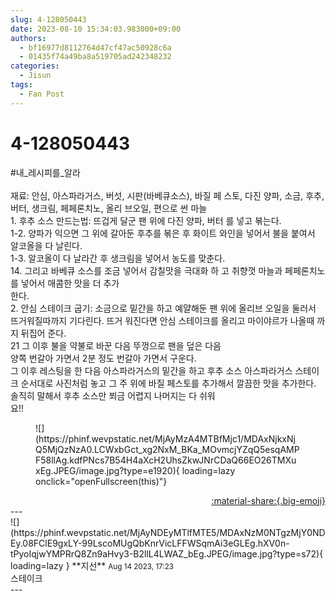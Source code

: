 ```yaml
---
slug: 4-128050443
date: 2023-08-10 15:34:03.983000+09:00
authors:
  - bf16977d8112764d47cf47ac50928c6a
  - 01435f74a49ba8a519705ad242348232
categories:
  - Jisun
tags:
  - Fan Post
---
```


# 4-128050443

<div class="post-container" markdown="1">
<div class="content-container md-sidebar__scrollwrap" markdown="1">

\#내_레시피를_알라 <br><br>재료: 안심, 아스파라거스, 버섯, 시판(바베큐소스), 바질 페 스토, 다진 양파, 소금, 후추, 버터, 생크림, 페페론치노, 올리 브오일, 편으로 썬 마늘<br>1. 후추 소스 만드는법: 뜨겁게 달군 팬 위에 다진 양파, 버터 를 넣고 볶는다.<br>1-2. 양파가 익으면 그 위에 갈아둔 후추를 볶은 후 화이트 와인을 넣어서 불을 붙여서 알코올을 다 날린다.<br>1-3. 알코올이 다 날라간 후 생크림을 넣어서 농도를 맞춘다.<br>14. 그리고 바베큐 소스를 조금 넣어서 감칠맛을 극대화 하 고 취향껏 마늘과 페페론치노를 넣어서 매콤한 맛을 더 추가<br>한다.<br>2. 안심 스테이크 굽기: 소금으로 밑간을 하고 예얄해둔 팬 위에 올리브 오일을 둘러서 뜨거워질따까지 기다린다. 뜨거 워진다면 안심 스테이크를 올리고 마이야르가 나올때 까지 뒤집어 준다.<br> 21 그 이후 불을 약불로 바꾼 다음 뚜껑으로 팬을 덮은 다음 <br>양쪽 번갈아 가면서 2분 정도 번갈아 가면서 구운다.<br>그 이후 레스팅을 한 다음 아스파라거스의 밑간을 하고 후추 소스 아스파라거스 스테이크 순서대로 사진처럼 놓고 그 주 위에 바질 페스토를 추가해서 깔끔한 맛을 추가한다.<br>솔직히 말해서 후추 소스만 쬐금 어렵지 나머지는 다 쉬워<br>요!!<br>
<figure markdown="1">
![](https://phinf.wevpstatic.net/MjAyMzA4MTBfMjc1/MDAxNjkxNjQ5MjQzNzA0.LCWxbGct_xg2NxM_BKa_MOvmcjYZqQ5esqAMPF58llAg.kdfPNcs7B54H4aXcH2UhsZkwJNrCDaQ66EO26TMXuxEg.JPEG/image.jpg?type=e1920){ loading=lazy onclick="openFullscreen(this)"}
</figure>


</div>
</div>

<div style="text-align: right;" markdown="1">
<a href="https://weverse.io/fromis9/fanpost/4-128050443" style="text-align: right;">:material-share:{.big-emoji}</a>
</div>
---

<div class="comments-container md-sidebar__scrollwrap" markdown="1">
<div class="comment" markdown="1">
<div class='id-container' markdown="1">
![](https://phinf.wevpstatic.net/MjAyNDEyMTlfMTE5/MDAxNzM0NTgzMjY0NDEy.08FClE9gxLY-99LscoMUgQbKnrVicLFFWSqmAi3eGLEg.hXV0n-tPyoIqjwYMPRrQ8Zn9aHvy3-B2llL4LWAZ_bEg.JPEG/image.jpg?type=s72){ loading=lazy }
**<span class="artist">지선</span>** <small>Aug 14 2023, 17:23</small><br>
</div>
<div class='comment-body' markdown="1">
스테이크
</div>
</div>
</div>
---
